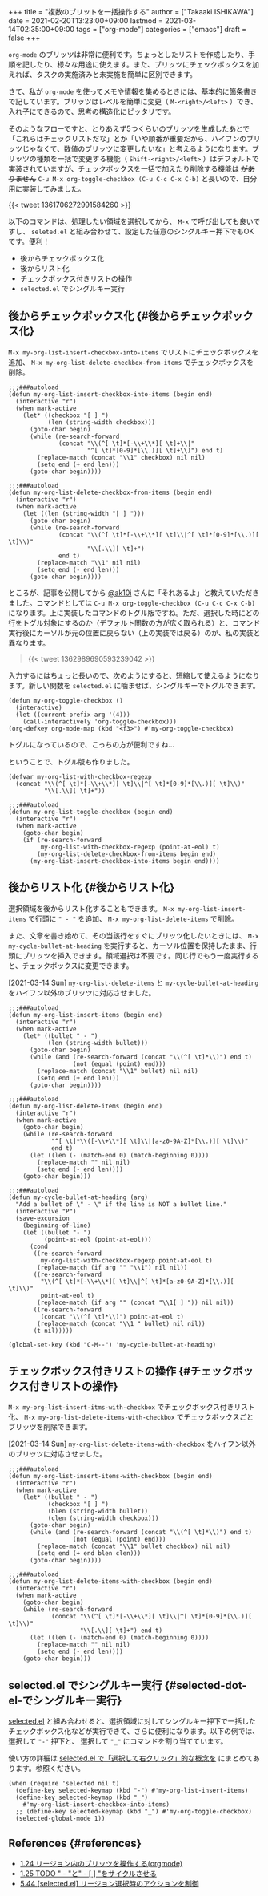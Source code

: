+++
title = "複数のブリットを一括操作する"
author = ["Takaaki ISHIKAWA"]
date = 2021-02-20T13:23:00+09:00
lastmod = 2021-03-14T02:35:00+09:00
tags = ["org-mode"]
categories = ["emacs"]
draft = false
+++

`org-mode` のブリッツは非常に便利です。ちょっとしたリストを作成したり、手順を記したり、様々な用途に使えます。また、ブリッツにチェックボックスを加えれば、タスクの実施済みと未実施を簡単に区別できます。

さて、私が `org-mode` を使ってメモや情報を集めるときには、基本的に箇条書きで記しています。ブリッツはレベルを簡単に変更（ `M-<right>/<left>` ）でき、入れ子にできるので、思考の構造化にピッタリです。

そのようなフローですと、とりあえず5つくらいのブリッツを生成したあとで「これらはチェックリストだな」とか「いや順番が重要だから、ハイフンのブリッツじゃなくて、数値のブリッツに変更したいな」と考えるようになります。ブリッツの種類を一括で変更する機能（ `Shift-<right>/<left>` ）はデフォルトで実装されていますが、チェックボックスを一括で加えたり削除する機能は ~~がありません~~ `C-u M-x org-toggle-checkbox (C-u C-c C-x C-b)` と長いので、自分用に実装してみました。

{{< tweet 1361706272991584260 >}}

以下のコマンドは、処理したい領域を選択してから、 `M-x` で呼び出しても良いですし、 `seleted.el` と組み合わせて、設定した任意のシングルキー押下でもOKです。便利！

-   後からチェックボックス化
-   後からリスト化
-   チェックボックス付きリストの操作
-   `selected.el` でシングルキー実行


## 後からチェックボックス化 {#後からチェックボックス化}

`M-x my-org-list-insert-checkbox-into-items` でリストにチェックボックスを追加、 `M-x my-org-list-delete-checkbox-from-items` でチェックボックスを削除。

```emacs-lisp
;;;###autoload
(defun my-org-list-insert-checkbox-into-items (begin end)
  (interactive "r")
  (when mark-active
    (let* ((checkbox "[ ] ")
           (len (string-width checkbox)))
      (goto-char begin)
      (while (re-search-forward
              (concat "\\(^[ \t]*[-\\+\\*][ \t]+\\|"
                      "^[ \t]*[0-9]*[\\.)][ \t]+\\)") end t)
        (replace-match (concat "\\1" checkbox) nil nil)
        (setq end (+ end len)))
      (goto-char begin))))

;;;###autoload
(defun my-org-list-delete-checkbox-from-items (begin end)
  (interactive "r")
  (when mark-active
    (let ((len (string-width "[ ] ")))
      (goto-char begin)
      (while (re-search-forward
              (concat "\\(^[ \t]*[-\\+\\*][ \t]\\|^[ \t]*[0-9]*[\\.)][ \t]\\)"
                      "\\[.\\][ \t]+")
              end t)
        (replace-match "\\1" nil nil)
        (setq end (- end len)))
      (goto-char begin))))
```

ところが、記事を公開してから [@ak10i](https://twitter.com/ak10i) さんに「それあるよ」と教えていただきました。コマンドとしては `C-u M-x org-toggle-checkbox (C-u C-c C-x C-b)` になります。上に実装したコマンドのトグル版ですね。ただ、選択した時にどの行をトグル対象にするのか（デフォルト関数の方が広く取られる）と、コマンド実行後にカーソルが元の位置に戻らない（上の実装では戻る）のが、私の実装と異なります。

> {{< tweet 1362989690593239042 >}}

入力するにはちょっと長いので、次のようにすると、短縮して使えるようになります。新しい関数を `selected.el` に噛ませば、シングルキーでトグルできます。

```emacs-lisp
(defun my-org-toggle-checkbox ()
  (interactive)
  (let ((current-prefix-arg '(4)))
    (call-interactively 'org-toggle-checkbox)))
(org-defkey org-mode-map (kbd "<f3>") #'my-org-toggle-checkbox)
```

トグルになっているので、こっちの方が便利ですね...

ということで、トグル版も作りました。

```emacs-lisp
(defvar my-org-list-with-checkbox-regexp
  (concat "\\(^[ \t]*[-\\+\\*][ \t]\\|^[ \t]*[0-9]*[\\.)][ \t]\\)"
          "\\[.\\][ \t]+"))

;;;###autoload
(defun my-org-list-toggle-checkbox (begin end)
  (interactive "r")
  (when mark-active
    (goto-char begin)
    (if (re-search-forward
         my-org-list-with-checkbox-regexp (point-at-eol) t)
        (my-org-list-delete-checkbox-from-items begin end)
      (my-org-list-insert-checkbox-into-items begin end))))
```


## 後からリスト化 {#後からリスト化}

選択領域を後からリスト化することもできます。 `M-x my-org-list-insert-items` で行頭に `" - "` を追加、 `M-x my-org-list-delete-items` で削除。

また、文章を書き始めて、その当該行をすぐにブリッツ化したいときには、 `M-x my-cycle-bullet-at-heading` を実行すると、カーソル位置を保持したまま、行頭にブリッツを挿入できます。領域選択は不要です。同じ行でもう一度実行すると、チェックボックスに変更できます。

<span class="timestamp-wrapper"><span class="timestamp">[2021-03-14 Sun] </span></span> `my-org-list-delete-items` と `my-cycle-bullet-at-heading` をハイフン以外のブリッツに対応させました。

```emacs-lisp
;;;###autoload
(defun my-org-list-insert-items (begin end)
  (interactive "r")
  (when mark-active
    (let* ((bullet " - ")
           (len (string-width bullet)))
      (goto-char begin)
      (while (and (re-search-forward (concat "\\(^[ \t]*\\)") end t)
                  (not (equal (point) end)))
        (replace-match (concat "\\1" bullet) nil nil)
        (setq end (+ end len)))
      (goto-char begin))))

;;;###autoload
(defun my-org-list-delete-items (begin end)
  (interactive "r")
  (when mark-active
    (goto-char begin)
    (while (re-search-forward
            "^[ \t]*\\([-\\+\\*][ \t]\\|[a-z0-9A-Z]*[\\.)][ \t]\\)"
            end t)
      (let ((len (- (match-end 0) (match-beginning 0))))
        (replace-match "" nil nil)
        (setq end (- end len))))
    (goto-char begin)))

;;;###autoload
(defun my-cycle-bullet-at-heading (arg)
  "Add a bullet of \" - \" if the line is NOT a bullet line."
  (interactive "P")
  (save-excursion
    (beginning-of-line)
    (let ((bullet "- ")
          (point-at-eol (point-at-eol)))
      (cond
       ((re-search-forward
         my-org-list-with-checkbox-regexp point-at-eol t)
        (replace-match (if arg "" "\\1") nil nil))
       ((re-search-forward
         "\\(^[ \t]*[-\\+\\*][ \t]\\|^[ \t]*[a-z0-9A-Z]*[\\.)][ \t]\\)"
         point-at-eol t)
        (replace-match (if arg "" (concat "\\1[ ] ")) nil nil))
       ((re-search-forward
         (concat "\\(^[ \t]*\\)") point-at-eol t)
        (replace-match (concat "\\1 " bullet) nil nil))
       (t nil)))))

(global-set-key (kbd "C-M--") 'my-cycle-bullet-at-heading)
```


## チェックボックス付きリストの操作 {#チェックボックス付きリストの操作}

`M-x my-org-list-insert-itms-with-checkbox` でチェックボックス付きリスト化、 `M-x my-org-list-delete-items-with-checkbox` でチェックボックスごとブリッツを削除できます。

<span class="timestamp-wrapper"><span class="timestamp">[2021-03-14 Sun] </span></span> `my-org-list-delete-items-with-checkbox` をハイフン以外のブリッツに対応させました。

```emacs-lisp
;;;###autoload
(defun my-org-list-insert-items-with-checkbox (begin end)
  (interactive "r")
  (when mark-active
    (let* ((bullet " - ")
           (checkbox "[ ] ")
           (blen (string-width bullet))
           (clen (string-width checkbox)))
      (goto-char begin)
      (while (and (re-search-forward (concat "\\(^[ \t]*\\)") end t)
                  (not (equal (point) end)))
        (replace-match (concat "\\1" bullet checkbox) nil nil)
        (setq end (+ end blen clen)))
      (goto-char begin))))

;;;###autoload
(defun my-org-list-delete-items-with-checkbox (begin end)
  (interactive "r")
  (when mark-active
    (goto-char begin)
    (while (re-search-forward
            (concat "\\(^[ \t]*[-\\+\\*][ \t]\\|^[ \t]*[0-9]*[\\.)][ \t]\\)"
                    "\\[.\\][ \t]+") end t)
      (let ((len (- (match-end 0) (match-beginning 0))))
        (replace-match "" nil nil)
        (setq end (- end len))))
    (goto-char begin)))
```


## selected.el でシングルキー実行 {#selected-dot-el-でシングルキー実行}

[selected.el](https://github.com/Kungsgeten/selected.el) と組み合わせると、選択領域に対してシングルキー押下で一括したチェックボックス化などが実行できて、さらに便利になります。以下の例では、選択して `"-"` 押下と、 選択して `"_"` にコマンドを割り当てています。

使い方の詳細は [selected.el で「選択して右クリック」的な概念を](https://qiita.com/takaxp/items/00245794d46c3a5fcaa8) にまとめてあります。参照ください。

```emacs-lisp
(when (require 'selected nil t)
  (define-key selected-keymap (kbd "-") #'my-org-list-insert-items)
  (define-key selected-keymap (kbd "_")
    #'my-org-list-insert-checkbox-into-items)
  ;; (define-key selected-keymap (kbd "_") #'my-org-toggle-checkbox)
  (selected-global-mode 1))
```


## References {#references}

-   [1.24 リージョン内のブリッツを操作する(orgmode)](https://takaxp.github.io/utility.html#orga706f503)
-   [1.25 TODO " - "と" - [ ] "をサイクルさせる](https://takaxp.github.io/utility.html#orgc99664d5)
-   [5.44 [selected.el] リージョン選択時のアクションを制御](https://takaxp.github.io/init.html#orgbc8501cf)
